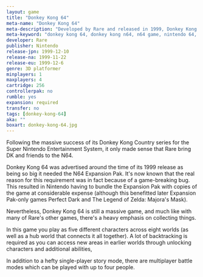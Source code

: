```yaml
---
layout: game
title: "Donkey Kong 64"
meta-name: "Donkey Kong 64"
meta-description: "Developed by Rare and released in 1999, Donkey Kong 64 is a 3D platforming game for the Nintendo 64."
meta-keyword: "donkey kong 64, donkey kong n64, n64 game, nintendo 64, rare"
developer: Rare
publisher: Nintendo
release-jpn: 1999-12-10
release-na: 1999-11-22
release-eu: 1999-12-6
genre: 3D platformer
minplayers: 1
maxplayers: 4
cartridge: 256
controllerpak: no
rumble: yes
expansion: required
transfer: no
tags: [donkey-kong-64]
aka: ""
boxart: donkey-kong-64.jpg
---
```


Following the massive success of its Donkey Kong Country series for the Super Nintendo Entertainment System, it only made sense that Rare bring DK and friends to the N64.

Donkey Kong 64 was advertised around the time of its 1999 release as being so big it needed the N64 Expansion Pak. It's now known that the real reason for this requirement was in fact because of a game-breaking bug. This resulted in Nintendo having to bundle the Expansion Pak with copies of the game at considerable expense (although this benefitted later Expansion Pak-only games Perfect Dark and The Legend of Zelda: Majora's Mask).

Nevertheless, Donkey Kong 64 is still a massive game, and much like with many of Rare's other games, there's a heavy emphasis on collecting things.

In this game you play as five different characters across eight worlds (as well as a hub world that connects it all together). A lot of backtracking is required as you can access new areas in earlier worlds through unlocking characters and additional abilities,

In addition to a hefty single-player story mode, there are multiplayer battle modes which can be played with up to four people.
